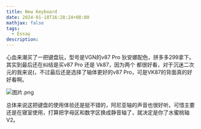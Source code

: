 ```yaml
---
title: New Keyboard
date: 2024-01-18T16:28:24+08:00
mathjax: false
tags:
  - Essay
description:
---
```


心血来潮买了一把键盘玩，型号是VGN的v87 Pro 狄安娜配色，拼多多299拿下。其实到最后还在纠结是买v87 Pro 还是 Vk87，因为两个
都很好看，对于沉迷二次元的我来说(，不过最后还是选择了轴体更好的v87 Pro，可是VK87的背面真的好好看啊。

![图片.png](https://s2.loli.net/2024/01/21/HwRECvqtJ5dhjmS.jpg)

总体来说这把键盘的使用体验还是挺不错的，阿尼亚轴的声音也很好听。可惜主要还是在寝室使用，打算把字母区和数字区换成静音轴了，就决定是你了水蜜桃轴V2。
